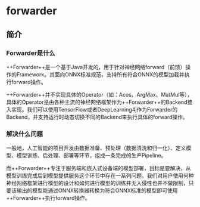 # forwarder

## 简介
### Forwarder是什么

++Forwarder++是一个基于Java开发的，用于针对神经网络forward（前馈）操作的Framework。其面向ONNX标准规范，支持所有符合ONNX的模型加载并执行forward操作。

++Forwarder++并不实现具体的Operator（如：Acos、ArgMax、MatMul等），具体的Operator是由各种主流的神经网络框架作为++Forwarder++的Backend接入实现。我们可以使用TensorFlow或者DeepLearning4j作为Forwarder的Backend，并支持运行时动态切换不同的Backend来执行具体的forward操作。

### 解决什么问题
一般地，人工智能的项目开发由数据准备、预处理（数据清洗和归一化）、定义模型、模型训练、后处理、部署等环节，组成一条完成的生产Pipeline。

而++Forwarder++专注于服务端和嵌入式设备端的模型部署，目标是要解决，从模型训练完成后到模型提供服务这个环节中存在一系列问题。我们对用户使用何种神经网络框架进行模型的设计和如何进行模型的训练并无入侵性也并不做限制，只要该输出的模型能通过ONNX转换器转换为符合ONNX标准的模型即可使用++Forwarder++执行forward操作。

 
